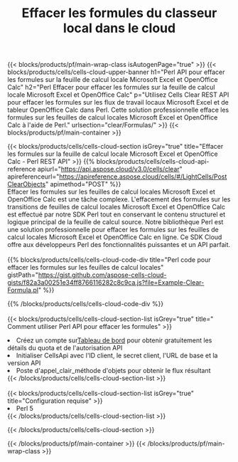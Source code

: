 ﻿---
title:  Effacer les formules du classeur local dans le cloud
description: API Cloud et SDK pour effacer les formules sur Microsoft Excel et OpenOffice Calc. Effacez les formules sur les feuilles de calcul locales par le Cells Cloud API. Le SDK prend en charge les types de langages de développement. Ils incluent Android, C#, Go, Java, NodeJS, Perl, PHP, Python, Ruby et Swift.
url: /fr/perl/clear/formulas/
---
{{< blocks/products/pf/main-wrap-class isAutogenPage="true" >}}
{{< blocks/products/cells/cells-cloud-upper-banner h1="Perl API pour effacer les formules sur la feuille de calcul locale Microsoft Excel et OpenOffice Calc" h2="Perl Effacer pour effacer les formules sur la feuille de calcul locale Microsoft Excel et OpenOffice Calc" p="Utilisez Cells Clear REST API pour effacer les formules sur les flux de travail locaux Microsoft Excel et de tableur OpenOffice Calc dans Perl. Cette solution professionnelle efface les formules sur les feuilles de calcul locales Microsoft Excel et OpenOffice Calc à l\'aide de Perl." urlsection="clear/Formulas/" >}}
{{< blocks/products/pf/main-container >}}

{{< blocks/products/cells/cells-cloud-section isGrey="true" title="Effacer les formules sur la feuille de calcul locale Microsoft Excel et OpenOffice Calc - Perl REST API" >}}
{{% blocks/products/cells/cells-cloud-api-reference apiurl="https://api.aspose.cloud/v3.0/cells/clear" apireferenceurl="https://apireference.aspose.cloud/cells/#/LightCells/PostClearObjects" apimethod="POST" %}}
<br/>
Effacer les formules sur les feuilles de calcul locales Microsoft Excel et OpenOffice Calc est une tâche complexe. L'effacement des formules sur les transitions de feuilles de calcul locales Microsoft Excel et OpenOffice Calc est effectué par notre SDK Perl tout en conservant le contenu structurel et logique principal de la feuille de calcul source. Notre bibliothèque Perl est une solution professionnelle pour effacer les formules sur les feuilles de calcul locales Microsoft Excel et OpenOffice Calc en ligne. Ce SDK Cloud offre aux développeurs Perl des fonctionnalités puissantes et un API parfait.
<br/>
<br/>
{{% blocks/products/cells/cells-cloud-code-div title="Perl code pour effacer les formules sur les feuilles de calcul locales" gistPath="https://gist.github.com/aspose-cells-cloud-gists/f82a3a00251e34ff8766116282c8c9ca.js?file=Example-Clear-Formula.pl" %}}
  
{{% /blocks/products/cells/cells-cloud-code-div %}}
<br/>
<br/>
{{< blocks/products/cells/cells-cloud-section-list isGrey="true" title=" Comment utiliser Perl API pour effacer les formules" >}}
<li> Créez un compte sur<a href="https://dashboard.aspose.cloud/">Tableau de bord</a> pour obtenir gratuitement les détails du quota et de l'autorisation API</li>
<li>Initialiser CellsApi avec l'ID client, le secret client, l'URL de base et la version API</li>
<li>Poste d'appel_clair_méthode d'objets pour obtenir le flux résultant</li>
{{< /blocks/products/cells/cells-cloud-section-list >}}
<br/>
<br/>
{{< blocks/products/cells/cells-cloud-section-list isGrey="true" title="Configuration requise" >}}
<li>Perl 5</li>
{{< /blocks/products/cells/cells-cloud-section-list >}}

{{< /blocks/products/cells/cells-cloud-section >}}

{{< /blocks/products/pf/main-container >}}
{{< /blocks/products/pf/main-wrap-class >}}
